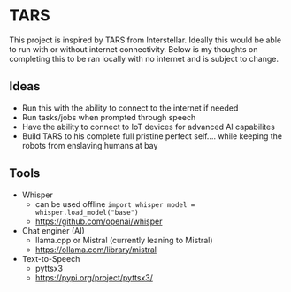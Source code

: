 # TARS
This project is inspired by TARS from Interstellar. Ideally this would be able to run with or without internet connectivity. Below is my thoughts on completing this to be ran locally with no internet and is subject to change.

## Ideas
- Run this with the ability to connect to the internet if needed
- Run tasks/jobs when prompted through speech
- Have the ability to connect to IoT devices for advanced AI capabilites
- Build TARS to his complete full pristine perfect self.... while keeping the robots from enslaving humans at bay


## Tools
- Whisper
  - can be used offline ```import whisper
model = whisper.load_model("base")```
  - https://github.com/openai/whisper
- Chat enginer (AI)
  - llama.cpp or Mistral (currently leaning to Mistral)
  - https://ollama.com/library/mistral
- Text-to-Speech
  - pyttsx3
  - https://pypi.org/project/pyttsx3/
